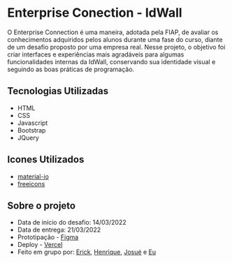 # Enterprise Conection - IdWall

O Enterprise Connection é uma maneira, adotada pela FIAP, de avaliar os conhecimentos adquiridos pelos alunos durante uma fase do curso, diante de um desafio proposto por uma empresa real. Nesse projeto, o objetivo foi criar interfaces e experiências mais agradáveis para algumas funcionalidades internas da IdWall, conservando sua identidade visual e seguindo as boas práticas de programação.

## Tecnologias Utilizadas 

- HTML 
- CSS
- Javascript
- Bootstrap
- JQuery

## Icones Utilizados

- [material-io](https://fonts.google.com/icons?selected=Material+Icons)
- [freeicons](https://freeicons.io/)

## Sobre o projeto

- Data de início do desafio: 14/03/2022 
- Data de entrega: 21/03/2022
- Prototipação - [Figma](https://www.figma.com/file/L4bFKzNVstmEcrH1S8uEhk/Id-Wall?node-id=0%3A1)
- Deploy - [Vercel](https://id-wall.vercel.app/)
- Feito em grupo por: [Erick](https://github.com/yamaselz), [Henrique](https://github.com/Rodhenrique), [Josué](https://github.com/geminitwo) e [Eu](https://github.com/lucaslamin023)
